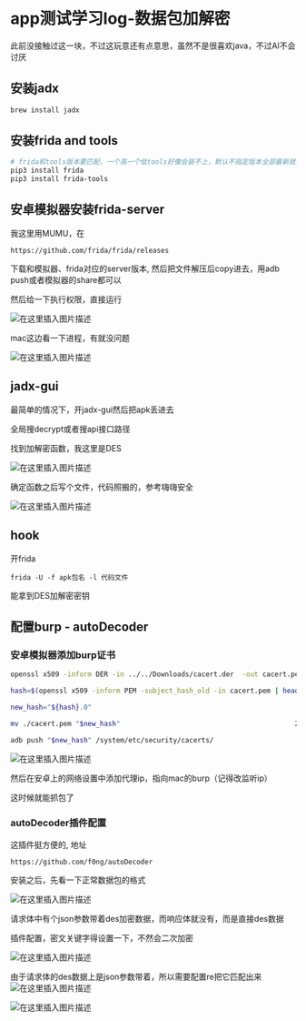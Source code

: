 # app测试学习log-数据包加解密

此前没接触过这一块，不过这玩意还有点意思，虽然不是很喜欢java，不过AI不会讨厌


## 安装jadx

```bash
brew install jadx
```

## 安装frida and tools

```bash
# frida和tools版本要匹配，一个高一个低tools好像会装不上，默认不指定版本全部最新就好
pip3 install frida
pip3 install frida-tools
```

## 安卓模拟器安装frida-server

我这里用MUMU，在

	https://github.com/frida/frida/releases

下载和模拟器、frida对应的server版本, 然后把文件解压后copy进去，用adb push或者模拟器的share都可以

然后给一下执行权限，直接运行

![在这里插入图片描述](https://i-blog.csdnimg.cn/direct/6206be479adf4c6d858eb8173e66c9ab.png)

mac这边看一下进程，有就没问题

![在这里插入图片描述](https://i-blog.csdnimg.cn/direct/f76c64f518874f1e84ac76b7af3c6c3f.png)

## jadx-gui

最简单的情况下，开jadx-gui然后把apk丢进去

全局搜decrypt或者搜api接口路径

找到加解密函数，我这里是DES

![在这里插入图片描述](https://i-blog.csdnimg.cn/direct/bf802c0eebfb45638f1a8d40480d536f.png)

确定函数之后写个文件，代码照搬的，参考嗨嗨安全

![在这里插入图片描述](https://i-blog.csdnimg.cn/direct/5f99b2db7a3942fdbaa1a7bc1ba19114.png)

## hook

开frida

	frida -U -f apk包名 -l 代码文件

能拿到DES加解密密钥

## 配置burp - autoDecoder

### 安卓模拟器添加burp证书

```bash
openssl x509 -inform DER -in ../../Downloads/cacert.der  -out cacert.pem

hash=$(openssl x509 -inform PEM -subject_hash_old -in cacert.pem | head -n 1)

new_hash="${hash}.0"

mv ./cacert.pem "$new_hash"                                           25-07-11 - 20:18:39

adb push "$new_hash" /system/etc/security/cacerts/
```

![在这里插入图片描述](https://i-blog.csdnimg.cn/direct/12d3530352f94b4eb0f198df99766a36.png)

然后在安卓上的网络设置中添加代理ip，指向mac的burp（记得改监听ip）

这时候就能抓包了

### autoDecoder插件配置

这插件挺方便的, 地址

	https://github.com/f0ng/autoDecoder

安装之后，先看一下正常数据包的格式

![在这里插入图片描述](https://i-blog.csdnimg.cn/direct/ec60d4ce968d4cd99a7f9b9a57c2c32f.png)

请求体中有个json参数带着des加密数据，而响应体就没有，而是直接des数据

插件配置，密文关键字得设置一下，不然会二次加密

![在这里插入图片描述](https://i-blog.csdnimg.cn/direct/6e32b9d1f909464382aa0c062a799786.png)

由于请求体的des数据上是json参数带着，所以需要配置re把它匹配出来
![在这里插入图片描述](https://i-blog.csdnimg.cn/direct/5e7480ea8dab49819e9c838a048e2ae6.png)

![在这里插入图片描述](https://i-blog.csdnimg.cn/direct/3be253b3b2e94889b5513a2c59dc5699.png)

